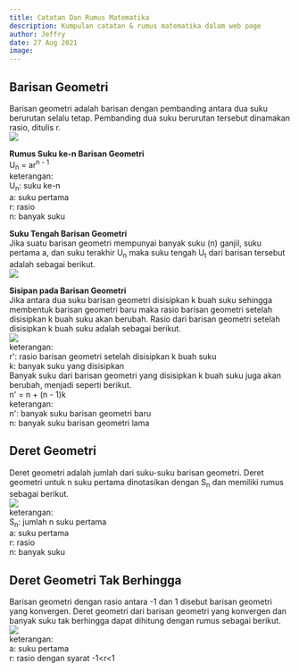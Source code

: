 ```yaml
---
title: Catatan Dan Rumus Matematika
description: Kumpulan catatan & rumus matematika dalam web page
author: Jeffry
date: 27 Aug 2021
image: 
---
```


<h2>Barisan Geometri</h2>
<p>Barisan geometri adalah barisan dengan pembanding antara dua suku berurutan selalu tetap. Pembanding dua suku berurutan tersebut dinamakan rasio, ditulis r.
<br/><img src="equation/rangkuman-barisan-dan-deret-2.png" /></p>

<p><strong>Rumus Suku ke-n Barisan Geometri</strong>
<br/>U<sub>n</sub> = ar<sup>n - 1</sup>
<br/>keterangan:
<br/>U<sub>n</sub>: suku ke-n
<br/>a: suku pertama
<br/>r: rasio
<br/>n: banyak suku</p>

<p><strong>Suku Tengah Barisan Geometri</strong>
<br/>Jika suatu barisan geometri mempunyai banyak suku (n) ganjil, suku pertama a, dan suku terakhir U<sub>n</sub> maka suku tengah U<sub>t</sub> dari barisan tersebut adalah sebagai berikut.
<br/><img src="equation/rangkuman-barisan-dan-deret-3.png" /></p>

<p><strong>Sisipan pada Barisan Geometri</strong>
<br/>Jika antara dua suku barisan geometri disisipkan k buah suku sehingga membentuk barisan geometri baru maka rasio barisan geometri setelah disisipkan k buah suku akan berubah. Rasio dari barisan geometri setelah disisipkan k buah suku adalah sebagai berikut.
<br/><img src="equation/rangkuman-barisan-dan-deret-4.png" />
<br/>keterangan:
<br/>r': rasio barisan geometri setelah disisipkan k buah suku
<br/>k: banyak suku yang disisipkan
<br/>Banyak suku dari barisan geometri yang disisipkan k buah suku juga akan berubah, menjadi seperti berikut.
<br/>n' = n + (n - 1)k
<br/>keterangan:
<br/>n': banyak suku barisan geometri baru
<br/>n: banyak suku barisan geometri lama</p>

<h2>Deret Geometri</h2>
<p>Deret geometri adalah jumlah dari suku-suku barisan geometri. Deret geometri untuk n suku pertama dinotasikan dengan S<sub>n</sub> dan memiliki rumus sebagai berikut.
<br/><img src="equation/rangkuman-barisan-dan-deret-5.png" />
<br/>keterangan:
<br/>S<sub>n</sub>: jumlah n suku pertama
<br/>a: suku pertama
<br/>r: rasio
<br/>n: banyak suku</p>

<h2>Deret Geometri Tak Berhingga</h2>
<p>Barisan geometri dengan rasio antara -1 dan 1 disebut barisan geometri yang konvergen. Deret geometri dari barisan geometri yang konvergen dan banyak suku tak berhingga dapat dihitung dengan rumus sebagai berikut.
<br/><img src="equation/rangkuman-barisan-dan-deret-6.png" />
<br/>keterangan:
<br/>a: suku pertama
<br/>r: rasio dengan syarat -1&lt;r&lt;1</p>